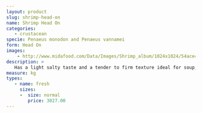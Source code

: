 ```yaml
---
layout: product
slug: shrimp-head-on
name: Shrimp Head On
categories:
   - crustacean
specie: Penaeus monodon and Penaeus vannamei
form: Head On
images:
    - http://www.midafood.com/Data/Images/Shrimp_album/1024x1024/54ace48db8ac685.jpg
description: >
   Has a light salty taste and a tender to firm texture ideal for soup, grilling or sautéing.
measure: kg
types:
   - name: fresh
     sizes:
     -  size: normal
        price: 3027.00
---
```

